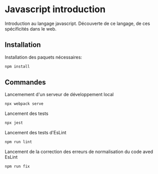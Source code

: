 # Javascript introduction

Introduction au langage javascript. Découverte de ce langage, de ces spécificités dans le web.


## Installation

Installation des paquets nécessaires:
```bash
npm install
```


## Commandes

Lancemement d'un serveur de développement local

```bash
npx webpack serve
```


Lancement des tests

```bash
npx jest
```

Lancement des tests d'EsLint

```bash
npm run lint
```

Lancement de la correction des erreurs de normalisation du code aved EsLint
```bash
npm run fix
```

